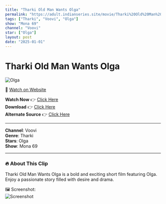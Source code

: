 ```yaml
---
title: "Tharki Old Man Wants Olga"
permalink: "https://adult.indianseries.site/movie/Tharki%20Old%20Man%20Wants%20Olga"
tags: ["Tharki", "Voovi", "Olga"]
show: "Mona 69"
channel: "Voovi"
star: ["Olga"]
layout: post
date: "2025-01-01"
---
```


# Tharki Old Man Wants Olga

![Olga](https://shorts.desisins.com/wp-content/uploads/2024/09/Tharki-Old-Man-Wants-Olga-Voovi-Mona-69-DesiSins.com_.jpg)

🔗 [Watch on Website](https://adult.indianseries.site/movie/Tharki%20Old%20Man%20Wants%20Olga)

**Watch Now** 👉 [Click Here](https://adult.indianseries.site/movie/Tharki%20Old%20Man%20Wants%20Olga)  
**Download** 👉 [Click Here](https://adult.indianseries.site/movie/Tharki%20Old%20Man%20Wants%20Olga)  
**Alternate Source** 👉 [Click Here](https://adult.indianseries.site/movie/Tharki%20Old%20Man%20Wants%20Olga)

---

**Channel**: Voovi  
**Genre**: Tharki  
**Stars**: Olga  
**Show**: Mona 69

---

### 🔥 About This Clip

Tharki Old Man Wants Olga is a bold and exciting short film featuring Olga. Enjoy a passionate story filled with desire and drama.
 
🖼️ Screenshot:  
![Screenshot](https://shorts.desisins.com/wp-content/uploads/2024/09/Tharki-Old-Man-Wants-Olga-Voovi-Mona-69-DesiSins.com_.jpg)
